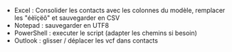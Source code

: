 - Excel : Consolider les contacts avec les colonnes du modèle, remplacer les "éèïçëô" et sauvegarder en CSV
- Notepad : sauvegarder en UTF8
- PowerShell : executer le script (adapter les chemins si besoin)
- Outlook : glisser / déplacer les vcf dans contacts
